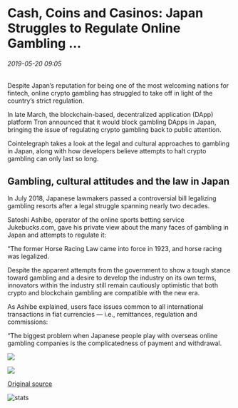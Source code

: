 # Cash, Coins and Casinos: Japan Struggles to Regulate Online Gambling ...

###### 2019-05-20 09:05

Despite Japan’s reputation for being one of the most welcoming nations for fintech, online crypto gambling has struggled to take off in light of the country’s strict regulation.

In late March, the blockchain-based, decentralized application (DApp) platform Tron announced that it would block gambling DApps in Japan, bringing the issue of regulating crypto gambling back to public attention.

Cointelegraph takes a look at the legal and cultural approaches to gambling in Japan, along with how developers believe attempts to halt crypto gambling can only last so long.

## Gambling, cultural attitudes and the law in Japan

In July 2018, Japanese lawmakers passed a controversial bill legalizing gambling resorts after a legal struggle spanning nearly two decades.

Satoshi Ashibe, operator of the online sports betting service Jukebucks.com, gave his private view about the many faces of gambling in Japan and attempts to regulate it:

“The former Horse Racing Law came into force in 1923, and horse racing was legalized.

Despite the apparent attempts from the government to show a tough stance toward gambling and a desire to develop the industry on its own terms, innovators within the industry still remain cautiously optimistic that both crypto and blockchain gambling are compatible with the new era.

As Ashibe explained, users face issues common to all international transactions in fiat currencies — i.e., remittances, regulation and commissions:

“The biggest problem when Japanese people play with overseas online gambling companies is the complicatedness of payment and withdrawal.

![](https://s3.cointelegraph.com/storage/uploads/view/183da01bdb16a91113823700e5ab06f0.png)

![](https://s3.cointelegraph.com/storage/uploads/view/f524eedfe1e3f1793b552f3ede3393ef.png)

[Original source](https://cointelegraph.com/news/cash-coins-and-casinos-japan-struggles-to-regulate-online-gambling)

![stats](https://c.statcounter.com/11760860/0/a89fa40b/1/ "stats")